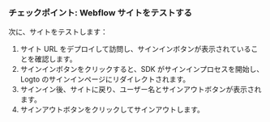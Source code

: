 ### チェックポイント: Webflow サイトをテストする

次に、サイトをテストします：

1. サイト URL をデプロイして訪問し、サインインボタンが表示されていることを確認します。
2. サインインボタンをクリックすると、SDK がサインインプロセスを開始し、Logto のサインインページにリダイレクトされます。
3. サインイン後、サイトに戻り、ユーザー名とサインアウトボタンが表示されます。
4. サインアウトボタンをクリックしてサインアウトします。
